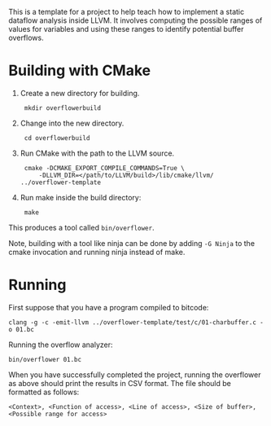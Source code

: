 This is a template for a project to help teach how to implement a static
dataflow analysis inside LLVM. It involves computing the possible ranges of
values for variables and using these ranges to identify potential buffer
overflows.

Building with CMake
==============================================
1. Create a new directory for building.

        mkdir overflowerbuild

2. Change into the new directory.

        cd overflowerbuild

3. Run CMake with the path to the LLVM source.

        cmake -DCMAKE_EXPORT_COMPILE_COMMANDS=True \
            -DLLVM_DIR=</path/to/LLVM/build>/lib/cmake/llvm/ ../overflower-template

4. Run make inside the build directory:

        make

This produces a tool called `bin/overflower`.

Note, building with a tool like ninja can be done by adding `-G Ninja` to
the cmake invocation and running ninja instead of make.

Running
==============================================

First suppose that you have a program compiled to bitcode:

    clang -g -c -emit-llvm ../overflower-template/test/c/01-charbuffer.c -o 01.bc

Running the overflow analyzer:

    bin/overflower 01.bc

When you have successfully completed the project, running the overflower as
above should print the results in CSV format. The file should be formatted as
follows:

    <Context>, <Function of access>, <Line of access>, <Size of buffer>, <Possible range for access>

